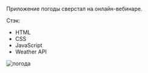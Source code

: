Приложение погоды сверстал на онлайн-вебинаре.

Стэк:
- HTML
- CSS
- JavaScript
- Weather API

![погода](https://github.com/wellMaxG/weather/assets/132480237/1788c4e1-8a5f-46c3-809c-59ff0e15b061)
